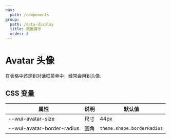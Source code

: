 ```yaml
---
nav:
  path: /components
group:
  path: /data-display
  title: 数据展示
  order: 4
---
```

# Avatar 头像

在表格中还是到对话框菜单中，经常会用到头像.

<code src="./demo/demo.tsx"></code>

<API src="./Avatar.tsx"></API>

## CSS 变量

| 属性 | 说明 | 默认值
| - | - | -
| --wui-avatar-size| 尺寸 | 44px
| --wui-avatar-border-radius| 圆角 | `theme.shape.borderRadius`

